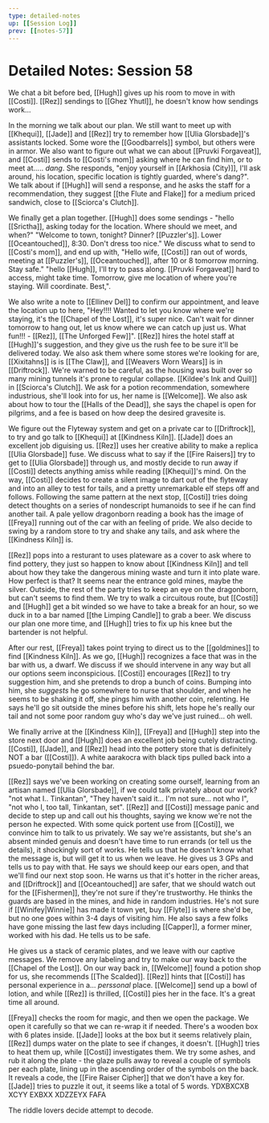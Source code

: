 ```yaml
---
type: detailed-notes
up: [[Session Log]]
prev: [[notes-57]]
---
```


# Detailed Notes: Session 58

We chat a bit before bed, [[Hugh]] gives up his room to move in with [[Costi]]. [[Rez]] sendings to [[Ghez Yhutl]], he doesn't know how sendings work... 

In the morning we talk about our plan. We still want to meet up with [[Khequi]], [[Jade]] and [[Rez]] try to remember how [[Ulia Glorsbade]]'s assistants locked. Some wore the [[Goodbarrels]] symbol, but others were in armor. We also want to figure out what we can about [[Pruvki Forgaveat]], and [[Costi]] sends to [[Costi's mom]] asking where he can find him, or to meet at..... *dang*. She responds, "enjoy yourself in [[Arkhosia (City)]], I'll ask around, his location, specific location is tightly guarded, where's dang?". We talk about if [[Hugh]] will send a response, and he asks the staff for a recommendation, they suggest [[the Flute and Flake]] for a medium priced sandwich, close to [[Sciorca's Clutch]]. 

We finally get a plan together. [[Hugh]] does some sendings - "hello [[Srictha]], asking today for the location. Where should we meet, and when?" "Welcome to town, tonight? Dinner? [[Puzzler's]]. Lower [[Oceantouched]], 8:30. Don't dress too nice." We discuss what to send to [[Costi's mom]], and end up with, "Hello wife, [[Costi]] ran out of words, meeting at [[Puzzler's]], [[Oceantouched]], after 10 or 8 tomorrow morning. Stay safe." "hello [[Hugh]], I'll try to pass along. [[Pruvki Forgaveat]] hard to access, might take time. Tomorrow, give me location of where you're staying. Will coordinate. Best,". 

We also write a note to [[Ellinev Del]] to confirm our appointment, and leave the location up to here, "Hey!!!! Wanted to let you know where we're staying, it's the [[Chapel of the Lost]], it's super nice. Can't wait for dinner tomorrow to hang out, let us know where we can catch up just us. What fun!!! - [[Rez]], [[The Unforged Few]]". [[Rez]] hires the hotel staff at [[Hugh]]'s suggestion, and they give us the rush fee to be sure it'll be delivered today. We also ask them where some stores we're looking for are, [[Xixitahns]] is is [[The Claw]], and [[Weavers Worn Wears]] is in [[Driftrock]]. We're warned to be careful, as the housing was built over so many mining tunnels it's prone to regular collapse.  [[Kildee's Ink and Quill]]  in [[Sciorca's Clutch]]. We ask for a potion recommendation, somewhere industrious, she'll look into for us, her name is [[Welcome]]. We also ask about how to tour the [[Halls of the Dead]], she says the chapel is open for pilgrims, and a fee is based on how deep the desired gravesite is. 

We figure out the Flyteway system and get on a private car to [[Driftrock]], to try and go talk to [[Khequi]] at [[Kindness Kiln]]. [[Jade]] does an excellent job diguising us. [[Rez]] uses her creative ability to make a replica [[Ulia Glorsbade]] fuse. We discuss what to say if the [[Fire Raisers]] try to get to [[Ulia Glorsbade]] through us, and mostly decide to run away if [[Costi]] detects anything amiss while reading [[Khequi]]'s mind. On the way, [[Costi]] decides to create a silent image to dart out of the flyteway and into an alley to test for tails, and a pretty unremarkable elf steps off and follows. Following the same pattern at the next stop, [[Costi]] tries doing detect thoughts on a series of nondescript humanoids to see if he can find another tail. A pale yellow dragonborn reading a book has the image of [[Freya]] running out of the car with an feeling of pride. We also decide to swing by a random store to try and shake any tails, and ask where the [[Kindness Kiln]] is. 

[[Rez]] pops into a resturant to uses plateware as a cover to ask where to find pottery, they just so happen to know about [[Kindness Kiln]] and tell about how they take the dangerous mining waste and turn it into plate ware. How perfect is that? It seems near the entrance gold mines, maybe the silver. Outside, the rest of the party tries to keep an eye on the dragonborn, but can't seems to find them. We try to walk a circuitous route, but [[Costi]] and [[Hugh]] get a bit winded so we have to take a break for an hour, so we duck in to a bar named [[the Limping Candle]] to grab a beer. We discuss our plan one more time, and [[Hugh]] tries to fix up his knee but the bartender is not helpful. 

After our rest, [[Freya]] takes point trying to direct us to the [[goldmines]] to find [[Kindness Kiln]]. As we go, [[Hugh]] recognizes a face that was in the bar with us, a dwarf. We discuss if we should intervene in any way but all our options seem inconspicious. [[Costi]] encourages [[Rez]] to try suggestion him, and she pretends to drop a bunch of coins. Bumping into him, she *suggests* he go somewhere to nurse that shoulder, and when he seems to be shaking it off, she pings him with another coin, relenting. He says he'll go sit outside the mines before his shift, lets hope he's really our tail and not some poor random guy who's day we've just ruined... oh well.

We finally arrive at the [[Kindness Kiln]], [[Freya]] and [[Hugh]] step into the store next door and [[Hugh]] does an excellent job being cutely distracting. [[Costi]], [[Jade]], and [[Rez]] head into the pottery store that is definitely NOT a bar ([[Costi]]). A white aarakocra with black tips pulled back into a psuedo-ponytail behind the bar. 

[[Rez]] says we've been working on creating some ourself, learning from an artisan named [[Ulia Glorsbade]], if we could talk privately about our work? "not what I.. Tinkantan", "They haven't said it... I'm not sure... not who I", "not who I, too tall, Tinkantan, set". [[Rez]] and [[Costi]] message panic and decide to step up and call out his thoughts, saying we know we're not the person he expected. With some quick portent use from [[Costi]], we convince him to talk to us privately. We say we're assistants, but she's an absent minded genuis and doesn't have time to run errands (or tell us the details), it shockingly sort of works. He tells us that he doesn't know what the message is, but will get it to us when we leave. He gives us 3 GPs and tells us to pay with that. He says we should keep our ears open, and that we'll find our next stop soon. He warns us that it's hotter in the richer areas, and [[Driftrock]] and [[Oceantouched]] are safer, that we should watch out for the [[Fishermen]], they're not sure if they're trustworthy. He thinks the guards are based in the mines, and hide in random industries. He's not sure if [[Winifey|Winnie]] has made it town yet, buy [[Flyte]] is where she'd be, but no one goes within 3-4 days of visiting him. He also says a few folks have gone missing the last few days including [[Capper]], a former miner, worked with his dad. He tells us to be safe.

He gives us a stack of ceramic plates, and we leave with our captive messages. We remove any labeling and try to make our way back to the [[Chapel of the Lost]]. On our way back in, [[Welcome]] found a potion shop for us, she recommends [[The Scalded]]. [[Rez]] hints that [[Costi]] has personal experience in a... *perssonal* place. [[Welcome]] send up a bowl of lotion, and while [[Rez]] is thrilled, [[Costi]] pies her in the face. It's a great time all around. 

[[Freya]] checks the room for magic, and then we open the package. We open it carefully so that we can re-wrap it if needed. There's a wooden box with 6 plates inside. [[Jade]] looks at the box but it seems relatively plain, [[Rez]] dumps water on the plate to see if changes, it doesn't. [[Hugh]] tries to heat them up, while [[Costi]] investigates them. We try some ashes, and rub it along the plate - the glaze pulls away to reveal a couple of symbols per each plate, lining up in the ascending order of the symbols on the back. It reveals a code, the [[Fire Raiser Cipher]] that we don't have a key for. [[Jade]] tries to puzzle it out, it seems like a total of 5 words. YDXBXCXB XCYY EXBXX XDZZEYX FAFA

The riddle lovers decide attempt to decode. 


